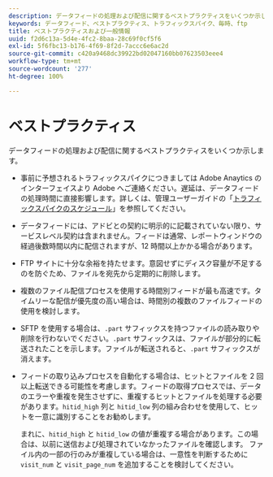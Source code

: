 ```yaml
---
description: データフィードの処理および配信に関するベストプラクティスをいくつか示します。
keywords: データフィード、ベストプラクティス、トラフィックスパイク、毎時、ftp
title: ベストプラクティスおよび一般情報
uuid: f2d6c13a-5d4e-4fc2-8baa-28c69f0cf5f6
exl-id: 5f6fbc13-b176-4f69-8f2d-7accc6e6ac2d
source-git-commit: c420a9468dc39922bd02047160bb07623503eee4
workflow-type: tm+mt
source-wordcount: '277'
ht-degree: 100%

---
```


# ベストプラクティス

データフィードの処理および配信に関するベストプラクティスをいくつか示します。

* 事前に予想されるトラフィックスパイクにつきましては Adobe Anaytics のインターフェイスより Adobe へご連絡ください。遅延は、データフィードの処理時間に直接影響します。詳しくは、管理ユーザーガイドの「[トラフィックスパイクのスケジュール](/help/admin/c-traffic-management/t-traffic-schedule-spike.md)」を参照してください。

* データフィードには、アドビとの契約に明示的に記載されていない限り、サービスレベル契約は含まれません。フィードは通常、レポートウィンドウの経過後数時間以内に配信されますが、12 時間以上かかる場合があります。

* FTP サイトに十分な余裕を持たせます。意図せずにディスク容量が不足するのを防ぐため、ファイルを宛先から定期的に削除します。

* 複数のファイル配信プロセスを使用する時間別フィードが最も高速です。タイムリーな配信が優先度の高い場合は、時間別の複数のファイルフィードの使用を検討します。

* SFTP を使用する場合は、`.part` サフィックスを持つファイルの読み取りや削除を行わないでください。`.part` サフィックスは、ファイルが部分的に転送されたことを示します。ファイルが転送されると、`.part` サフィックスが消えます。

* フィードの取り込みプロセスを自動化する場合は、ヒットとファイルを 2 回以上転送できる可能性を考慮します。フィードの取得プロセスでは、データのエラーや重複を発生させずに、重複するヒットとファイルを処理する必要があります。`hitid_high` 列と `hitid_low` 列の組み合わせを使用して、ヒットを一意に識別することをお勧めします。

   まれに、`hitid_high` と `hitid_low` の値が重複する場合があります。この場合は、以前に送信および処理されていなかったファイルを確認します。 ファイル内の一部の行のみが重複している場合は、一意性を判断するために `visit_num` と `visit_page_num` を追加することを検討してください。
